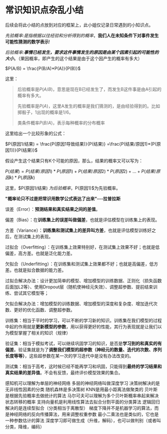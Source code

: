 # 常识知识点杂乱小结

后续会将此小结的点放到对应的框架上，此小姐仅记录日常遇到的小知识点。



*先验概率:是指根据以往经验和分析得到的概率*，**我们人在未知条件下对事件发生可能性猜测的数学表示**!

*后验概率:**事情已经发生，要求这件事情发生的原因是由某个因素引起的可能性的大小***。（果因概率，即产生的这个结果是由于这个因产生的概率有多大）

$P(A/B) = \frac{P(B/A)*P(A)}{P(B)}$

这里：

> 后验概率是$P(A/B)$，意思是现在B已经发生了，而发生B这件事是由A引起的概率有多大。
>
> 先验概率是$P(A)$，这里A发生的概率是我们猜测的，是由经验得到的。比如掷骰子，1出现的概率是1/6。
>
> 类条件概率$P(B/A)$，表示每种概率的分布概率

这里给出一个比较形象的公式：

$P(原因1/结果) = \frac{P(原因1导致结果)}{P(结果)} =\frac{P(结果/原因1)*(P(原因1))}{P(结果)}$

假设产生这个结果只有K个可能的原因，那么，结果的概率又可以写为：

$P(结果) = P(结果/原因1)*P(原因1) + P(结果/原因2)*P(原因2) + ... +P(结果/原因k)*P(原因k)$

这里，$P(原因1/结果) $为后验概率，$P(原因1)$为先验概率。

**"概率论只不过是把常识用数学公式表达了出来"---拉普拉斯**



误差（Error）：**预测结果和真实结果之间的差值**。

偏差（Bias）：在**训练集上的误差叫做偏差**，也就是评估模型在训练集上的表现。

方差（Variance）：**训练集和测试集上的差异叫方差**，也就是评估模型训练好之后，在测试集上的表现。

过拟合（Overfitting）：在训练集上效果特别好，在测试集上效果不好；也就是低偏差，高方差。也就是泛化能力差。

欠拟合（Underfitting）：在训练集和测试集上效果都不好；也就是高偏差，低方差。也就是拟合数据的能力差。

过拟合解决办法：设计更加简单的模型、增加模型的训练数据、正则化（损失函数后面加L2等）、使用Dropout层（随机使神经元失效）、调整超参数、提前结束训练、尝试其它模型等；

欠拟合解决办法：增加模型的训练数据、增加模型的深度和复杂度、增加迭代次数、更好的优化函数、调整超参数。



训练集：相当于平时的学习，可以不断的学习新的知识。训练集在我们模型的过程中起的作用就是**更新模型的参数**，用以获得更好的性能，其行为表现就是让我们以为模型掌握了相关的知识（规律）

验证集：相当于模拟考试，可以继续巩固学习的知识，是否是**学习到的和真实的有偏差**。验证集就是为了**调整我们模型的超参数（神经元的数量、迭代的次数、序列长度等等）**，这些超参数在某一次的学习迭代中是没有办法改变的。

测试集：相当于高考，这时候已经不能再学习和巩固，只能得到**最终的学习结果和真实结果的差异值**。不会有反馈，最终评价模型效果的集合。



感知机可以理解为单层的神经网络
多层的神经网络叫做深度学习
决策树解决的是无非线性因素的分类
随机森林是多决策树
KNN是用最小距离法做聚类的
贝叶斯是根据先验概率去做统计的算法
马尔可夫可以理解为多个贝叶斯概率串起来解决状态转移的概率
支持向量机是利用线性算法去拟合分割平面的分类算法
逻辑回归解决的是连续型拟合（分类相当于离散型）
梯度下降并不是机器学习的算法，而是神经网络的反向传播算法，用来调整权重参数
最小二乘法也是类似的，它也是一种参数估计的算法
深度学习即可做生成（升维，解码），也可以做判别（或者叫分类，降维，编码）









